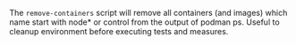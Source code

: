 The `remove-containers` script will remove all containers (and images) which name start with node* or control from the output of podman ps. Useful to cleanup environment before executing tests and measures.
